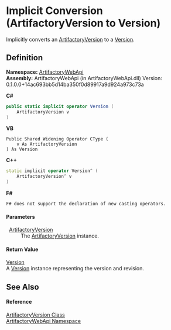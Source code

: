# Implicit Conversion (ArtifactoryVersion to Version)


Implicitly converts an <a href="856e526c-1728-dd8c-2a47-1f97b75f359f">ArtifactoryVersion</a> to a <a href="a4c9b635-afbc-cb32-ac2a-e12c31931c2b">Version</a>.



## Definition
**Namespace:** <a href="75b20af6-7197-02a5-e38f-f7b15eac4732">ArtifactoryWebApi</a>  
**Assembly:** ArtifactoryWebApi (in ArtifactoryWebApi.dll) Version: 0.1.0.0+14ac693bb5d14ba350f0d89917a9d924a973c73a

**C#**
``` C#
public static implicit operator Version (
	ArtifactoryVersion v
)
```
**VB**
``` VB
Public Shared Widening Operator CType ( 
	v As ArtifactoryVersion
) As Version
```
**C++**
``` C++
static implicit operator Version^ (
	ArtifactoryVersion^ v
)
```
**F#**
``` F#
F# does not support the declaration of new casting operators.
```



#### Parameters
<dl><dt>  <a href="856e526c-1728-dd8c-2a47-1f97b75f359f">ArtifactoryVersion</a></dt><dd>The <a href="856e526c-1728-dd8c-2a47-1f97b75f359f">ArtifactoryVersion</a> instance.</dd></dl>

#### Return Value
<a href="https://learn.microsoft.com/dotnet/api/system.version" target="_blank" rel="noopener noreferrer">Version</a>  
A <a href="a4c9b635-afbc-cb32-ac2a-e12c31931c2b">Version</a> instance representing the version and revision.

## See Also


#### Reference
<a href="856e526c-1728-dd8c-2a47-1f97b75f359f">ArtifactoryVersion Class</a>  
<a href="75b20af6-7197-02a5-e38f-f7b15eac4732">ArtifactoryWebApi Namespace</a>  
